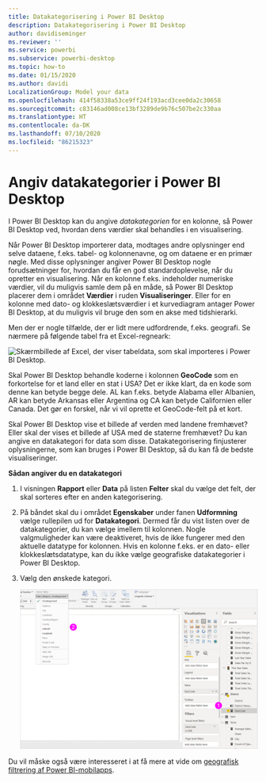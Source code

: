 ```yaml
---
title: Datakategorisering i Power BI Desktop
description: Datakategorisering i Power BI Desktop
author: davidiseminger
ms.reviewer: ''
ms.service: powerbi
ms.subservice: powerbi-desktop
ms.topic: how-to
ms.date: 01/15/2020
ms.author: davidi
LocalizationGroup: Model your data
ms.openlocfilehash: 414f58338a53ce9ff24f193acd3cee0da2c30658
ms.sourcegitcommit: c83146ad008ce13bf3289de9b76c507be2c330aa
ms.translationtype: HT
ms.contentlocale: da-DK
ms.lasthandoff: 07/10/2020
ms.locfileid: "86215323"
---
```

# <a name="specify-data-categories-in-power-bi-desktop"></a>Angiv datakategorier i Power BI Desktop
I Power BI Desktop kan du angive *datakategorien* for en kolonne, så Power BI Desktop ved, hvordan dens værdier skal behandles i en visualisering.

Når Power BI Desktop importerer data, modtages andre oplysninger end selve dataene, f.eks. tabel- og kolonnenavne, og om dataene er en primær nøgle. Med disse oplysninger angiver Power BI Desktop nogle forudsætninger for, hvordan du får en god standardoplevelse, når du opretter en visualisering.
Når en kolonne f.eks. indeholder numeriske værdier, vil du muligvis samle dem på en måde, så Power BI Desktop placerer dem i området **Værdier** i ruden **Visualiseringer**. Eller for en kolonne med dato- og klokkeslætsværdier i et kurvediagram antager Power BI Desktop, at du muligvis vil bruge den som en akse med tidshierarki.

Men der er nogle tilfælde, der er lidt mere udfordrende, f.eks. geografi. Se nærmere på følgende tabel fra et Excel-regneark:

![Skærmbillede af Excel, der viser tabeldata, som skal importeres i Power BI Desktop.](media/desktop-data-categorization/datacategorizationtable.png)

Skal Power BI Desktop behandle koderne i kolonnen **GeoCode** som en forkortelse for et land eller en stat i USA?  Det er ikke klart, da en kode som denne kan betyde begge dele. AL kan f.eks. betyde Alabama eller Albanien, AR kan betyde Arkansas eller Argentina og CA kan betyde Californien eller Canada. Det gør en forskel, når vi vil oprette et GeoCode-felt på et kort. 

Skal Power BI Desktop vise et billede af verden med landene fremhævet? Eller skal der vises et billede af USA med de staterne fremhævet?  Du kan angive en datakategori for data som disse. Datakategorisering finjusterer oplysningerne, som kan bruges i Power BI Desktop, så du kan få de bedste visualiseringer.  

**Sådan angiver du en datakategori**

1. I visningen **Rapport** eller **Data** på listen **Felter** skal du vælge det felt, der skal sorteres efter en anden kategorisering.
2. På båndet skal du i området **Egenskaber** under fanen **Udformning** vælge rullepilen ud for **Datakategori**.  Dermed får du vist listen over de datakategorier, du kan vælge imellem til kolonnen. Nogle valgmuligheder kan være deaktiveret, hvis de ikke fungerer med den aktuelle datatype for kolonnen.  Hvis en kolonne f.eks. er en dato- eller klokkeslætsdatatype, kan du ikke vælge geografiske datakategorier i Power BI Desktop. 
3. Vælg den ønskede kategori.

   ![Skærmbillede af Power BI Desktop med filteret Datakategori.](media/desktop-data-categorization/desktop-data-categorization.png)

Du vil måske også være interesseret i at få mere at vide om [geografisk filtrering af Power BI-mobilapps](desktop-mobile-geofiltering.md).